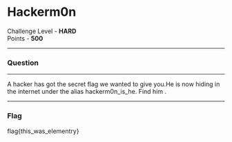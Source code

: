 # Hackerm0n

Challenge Level - __HARD__  
Points - __500__

---
### Question

---

A hacker has got the secret flag we wanted to give you.He is now hiding in the internet under the alias hackerm0n_is_he.
Find him .

---

### Flag

flag{this_was_elementry}

